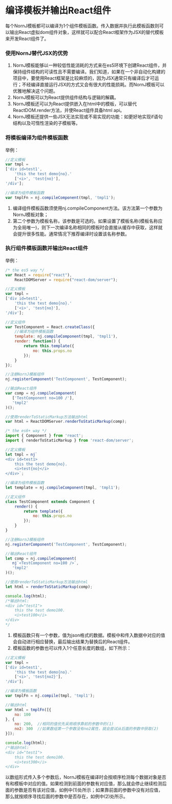# 编译模板并输出React组件

每个NornJ模板都可以编译为1个组件模板函数。传入数据并执行此模板函数则可以输出React虚拟dom组件对象，这样就可以配合React框架作为JSX的替代模板来开发React组件了。

### 使用NornJ替代JSX的优势
1. NornJ模板能够以一种较低性能消耗的方式来在es5环境下创建React组件，并保持组件结构的可读性且不需要编译。我们知道，如果在一个非自动化构建的项目中，要使用React框架是比较麻烦的，因为JSX通常只有编译后才可运行；不经编译直接运行JSX的方式又会有很大的性能损耗。而NornJ模板可以优雅地解决这个问题。
2. NornJ模板可以为React提供组件结构与逻辑的解藕。
3. NornJ模板还可以为React提供嵌入在html中的模板，可以替代ReactDOM.render方法，并使React组件具备html api。
4. NornJ模板还提供一些JSX无法实现或不易实现的功能：如更好地实现if语句结构以及可惰性渲染的子模板等。

### 将模板编译为组件模板函数

举例：
```js
//定义模板
var tmpl =
['div id=test1',
    'this the test demo{no}.'
    ['<i>', 'test{no}'],
'/div'];

//编译为组件模板函数
var tmplFn = nj.compileComponent(tmpl, 'tmpl1');
```

1. 编译组件模板函数须使用nj.compileComponent方法。该方法第一个参数为NornJ模板对象；
2. 第二个参数为模板名称，该参数是可选的。如果设置了模板名称(模板名称应为全局唯一)，则下一次编译名称相同的模板时会直接从缓存中获取，这样就会提升很多性能。通常情况下推荐编译时设置该名称参数。

### 执行组件模板函数并输出React组件

举例：
```js
/* the es5 way */
var React = require("react"),
    ReactDOMServer = require("react-dom/server");

//定义模板
var tmpl =
['div id=test1',
    'this the test demo{no}.'
    ['<i>', 'test{no}'],
'/div'];

//定义组件
var TestComponent = React.createClass({
    //编译为组件模板函数
    template: nj.compileComponent(tmpl, 'tmpl1'),
    render: function() {
        return this.template({
            no: this.props.no
        });
    }
});

//注册NornJ模板组件
nj.registerComponent('TestComponent', TestComponent);

//输出React组件
var comp = nj.compileComponent(
   ['TestComponent no=100 /'],
   'tmpl2'
)();

//使用renderToStaticMarkup方法输出html
var html = ReactDOMServer.renderToStaticMarkup(comp);

/* the es6+ way */
import { Component } from 'react';
import { renderToStaticMarkup } from 'react-dom/server';

//定义模板
let tmpl = nj`
<div id=test1>
    this the test demo{no}.
    <i>test{no}</i>
</div>`;

//编译为组件模板函数
let template = nj.compileComponent(tmpl, 'tmpl1');

//定义组件
class TestComponent extends Component {
    render() {
        return template({
            no: this.props.no
        });
    }
}

//注册NornJ模板组件
nj.registerComponent('TestComponent', TestComponent);

//输出React组件
let comp = nj.compileComponent(
   nj`<TestComponent no=100 />`,
   'tmpl2'
)();

//使用renderToStaticMarkup方法输出html
let html = renderToStaticMarkup(comp);

console.log(html);
/*输出html:
<div id="test1">
    this the test demo100.
    <i>test100</i>
</div>
*/
```

1. 模板函数只有一个参数，值为json格式的数据。模板中和传入数据中对应的值会自动进行相应替换，最后输出结果为替换后的React组件。
2. 模板函数的参数也可以传入1个任意长度的数组，如下所示：
```js
//定义模板
var tmpl =
['div id=test1',
    'this the test demo{no}.'
    ['<i>', 'test{no2}'],
'/div'];

//编译为模板函数
var tmplFn = nj.compile(tmpl, 'tmpl1');

//输出html
var html = tmplFn([{
    no: 100
}, {
    no: 200,  //相同的值优先采用顺序靠前的参数中的(1)
    no2: 300  //如果数组第一个参数没有no2属性，就会尝试从后面的参数中获取(2)
}]);

console.log(html);
/*输出html:
<div id="test1">
    this the test demo100.
    <i>test300</i>
</div>
```
以数组形式传入多个参数后，NornJ模板在编译时会按顺序检测每个数据对象是否有和模板中对应的值。如果检测到前面的参数有对应值，那么就会停止继续检测后面的参数是否有该对应值，如例中(1)处所示；如果靠前面的参数中没有对应值，那么就按顺序寻找后面的参数中是否存在，如例中(2)处所示。
